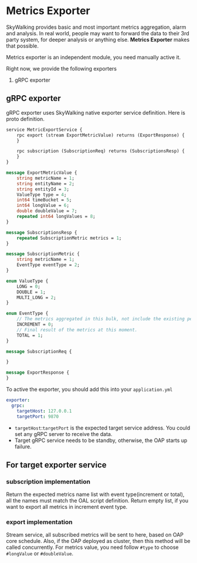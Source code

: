 # Metrics Exporter
SkyWalking provides basic and most important metrics aggregation, alarm and analysis. 
In real world, people may want to forward the data to their 3rd party system, for deeper analysis or anything else.
**Metrics Exporter** makes that possible.

Metrics exporter is an independent module, you need manually active it.

Right now, we provide the following exporters
1. gRPC exporter

## gRPC exporter
gRPC exporter uses SkyWalking native exporter service definition. Here is proto definition.
```proto
service MetricExportService {
    rpc export (stream ExportMetricValue) returns (ExportResponse) {
    }

    rpc subscription (SubscriptionReq) returns (SubscriptionsResp) {
    }
}

message ExportMetricValue {
    string metricName = 1;
    string entityName = 2;
    string entityId = 3;
    ValueType type = 4;
    int64 timeBucket = 5;
    int64 longValue = 6;
    double doubleValue = 7;
    repeated int64 longValues = 8;
}

message SubscriptionsResp {
    repeated SubscriptionMetric metrics = 1;
}

message SubscriptionMetric {
    string metricName = 1;
    EventType eventType = 2;
}

enum ValueType {
    LONG = 0;
    DOUBLE = 1;
    MULTI_LONG = 2;
}

enum EventType {
    // The metrics aggregated in this bulk, not include the existing persistent data.
    INCREMENT = 0;
    // Final result of the metrics at this moment.
    TOTAL = 1;
}

message SubscriptionReq {

}

message ExportResponse {
}
```

To active the exporter, you should add this into your `application.yml`
```yaml
exporter:
  grpc:
    targetHost: 127.0.0.1
    targetPort: 9870
```

- `targetHost`:`targetPort` is the expected target service address. You could set any gRPC server to receive the data.
- Target gRPC service needs to be standby, otherwise, the OAP starts up failure.

## For target exporter service 
### subscription implementation
Return the expected metrics name list with event type(increment or total), all the names must match the OAL script definition. 
Return empty list, if you want to export all metrics in increment event type.

### export implementation
Stream service, all subscribed metrics will be sent to here, based on OAP core schedule. Also, if the OAP deployed as cluster, 
then this method will be called concurrently. For metrics value, you need follow `#type` to choose `#longValue` or `#doubleValue`.